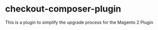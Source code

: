 # checkout-composer-plugin
This is a plugin to simplify the upgrade process for the Magento 2 Plugin
